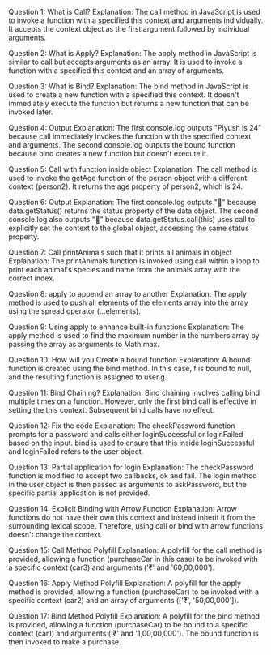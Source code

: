 Question 1: What is Call?
Explanation:
The call method in JavaScript is used to invoke a function with a specified this context and arguments individually. It accepts the context object as the first argument followed by individual arguments.

Question 2: What is Apply?
Explanation:
The apply method in JavaScript is similar to call but accepts arguments as an array. It is used to invoke a function with a specified this context and an array of arguments.

Question 3: What is Bind?
Explanation:
The bind method in JavaScript is used to create a new function with a specified this context. It doesn't immediately execute the function but returns a new function that can be invoked later.

Question 4: Output
Explanation:
The first console.log outputs "Piyush is 24" because call immediately invokes the function with the specified context and arguments. The second console.log outputs the bound function because bind creates a new function but doesn't execute it.

Question 5: Call with function inside object
Explanation:
The call method is used to invoke the getAge function of the person object with a different context (person2). It returns the age property of person2, which is 24.

Question 6: Output
Explanation:
The first console.log outputs "🥑" because data.getStatus() returns the status property of the data object. The second console.log also outputs "🥑" because data.getStatus.call(this) uses call to explicitly set the context to the global object, accessing the same status property.

Question 7: Call printAnimals such that it prints all animals in object
Explanation:
The printAnimals function is invoked using call within a loop to print each animal's species and name from the animals array with the correct index.

Question 8: apply to append an array to another
Explanation:
The apply method is used to push all elements of the elements array into the array using the spread operator (...elements).

Question 9: Using apply to enhance built-in functions
Explanation:
The apply method is used to find the maximum number in the numbers array by passing the array as arguments to Math.max.

Question 10: How will you Create a bound function
Explanation:
A bound function is created using the bind method. In this case, f is bound to null, and the resulting function is assigned to user.g.

Question 11: Bind Chaining?
Explanation:
Bind chaining involves calling bind multiple times on a function. However, only the first bind call is effective in setting the this context. Subsequent bind calls have no effect.

Question 12: Fix the code
Explanation:
The checkPassword function prompts for a password and calls either loginSuccessful or loginFailed based on the input. bind is used to ensure that this inside loginSuccessful and loginFailed refers to the user object.

Question 13: Partial application for login
Explanation:
The checkPassword function is modified to accept two callbacks, ok and fail. The login method in the user object is then passed as arguments to askPassword, but the specific partial application is not provided.

Question 14: Explicit Binding with Arrow Function
Explanation:
Arrow functions do not have their own this context and instead inherit it from the surrounding lexical scope. Therefore, using call or bind with arrow functions doesn't change the context.

Question 15: Call Method Polyfill
Explanation:
A polyfill for the call method is provided, allowing a function (purchaseCar in this case) to be invoked with a specific context (car3) and arguments ('₹' and '60,00,000').

Question 16: Apply Method Polyfill
Explanation:
A polyfill for the apply method is provided, allowing a function (purchaseCar) to be invoked with a specific context (car2) and an array of arguments (['₹', '50,00,000']).

Question 17: Bind Method Polyfill
Explanation:
A polyfill for the bind method is provided, allowing a function (purchaseCar) to be bound to a specific context (car1) and arguments ('₹' and '1,00,00,000'). The bound function is then invoked to make a purchase.
